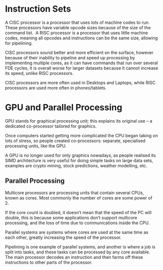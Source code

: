 # Instruction Sets
A CISC processor is a processor that uses lots of machine codes to run. These processors have variable opcode sizes because of the size of the command list.  A RISC processor is a processor that uses little machine codes, meaning all opcodes and instructions can be the same size, allowing for pipelining. 

CISC processors sound better and more efficient on the surface, however because of their inability to pipeline and speed up processing by implementing multiple cores, as it can have commands that run over several FDE cycles, it is overall worse for larger datasets because it cannot increase its speed, unlike RISC processors. 

CISC processors are more often used in Desktops and Laptops, while RISC processors are used more often in phones/tablets.

# GPU and Parallel Processing
GPU stands for graphical processing unit; this explains its original use – a dedicated co-processor tailored for graphics.  

Once computers started getting more complicated the CPU began taking on lots of stress, so people created co-processors: separate, specialised processing units, like the GPU. 

A GPU is no longer used for only graphics nowadays, as people realised its SIMD architecture is very useful for doing simple tasks on large data sets, examples are crypto mining, stock predictions, weather modelling, etc.

## Parallel Processing
Multicore processors are processing units that contain several CPUs, known as cores. Most commonly the number of cores are some power of 2. 

If the core count is doubled, it doesn’t mean that the speed of the PC will double, this is because some applications don’t support multicore processing, and the loss of time due to communications inside the CPU. 

Parallel systems are systems where cores are used at the same time as each other, greatly increasing the speed of the processor. 

Pipelining is one example of parallel systems, and another is where a job is split into tasks, and these tasks can be processed by any core available. The main processor decodes an instruction and then farms off these instructions to other parts of the processor.